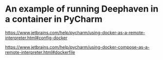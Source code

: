# An example of running Deephaven in a container in PyCharm

https://www.jetbrains.com/help/pycharm/using-docker-as-a-remote-interpreter.html#config-docker

https://www.jetbrains.com/help/pycharm/using-docker-compose-as-a-remote-interpreter.html#dockerfile

